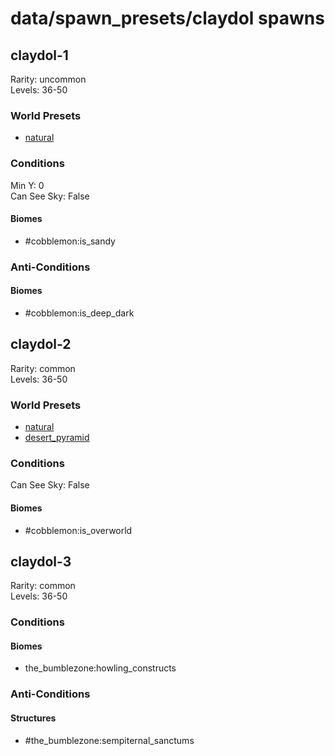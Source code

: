 # data/spawn_presets/claydol spawns  
  
## claydol-1  
Rarity: uncommon  
Levels: 36-50  
  
### World Presets  
* [natural](/data/world_presets/natural.md)  
  
### Conditions  
Min Y: 0  
Can See Sky: False  
  
#### Biomes  
  * #cobblemon:is_sandy
  
  
### Anti-Conditions  
  
#### Biomes  
  * #cobblemon:is_deep_dark
  
  
## claydol-2  
Rarity: common  
Levels: 36-50  
  
### World Presets  
* [natural](/data/world_presets/natural.md)  
* [desert_pyramid](/data/world_presets/desert_pyramid.md)  
  
### Conditions  
Can See Sky: False  
  
#### Biomes  
  * #cobblemon:is_overworld
  
  
## claydol-3  
Rarity: common  
Levels: 36-50  
  
### Conditions  
  
#### Biomes  
  * the_bumblezone:howling_constructs
  
  
### Anti-Conditions  
  
#### Structures  
  * #the_bumblezone:sempiternal_sanctums
  
